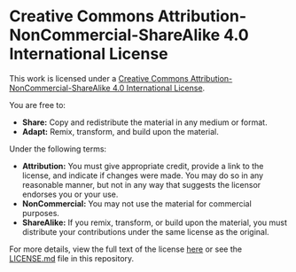 # Creative Commons Attribution-NonCommercial-ShareAlike 4.0 International License

This work is licensed under a [Creative Commons Attribution-NonCommercial-ShareAlike 4.0 International License](http://creativecommons.org/licenses/by-nc-sa/4.0/).

You are free to:
- **Share:** Copy and redistribute the material in any medium or format.
- **Adapt:** Remix, transform, and build upon the material.

Under the following terms:
- **Attribution:** You must give appropriate credit, provide a link to the license, and indicate if changes were made. You may do so in any reasonable manner, but not in any way that suggests the licensor endorses you or your use.
- **NonCommercial:** You may not use the material for commercial purposes.
- **ShareAlike:** If you remix, transform, or build upon the material, you must distribute your contributions under the same license as the original.

For more details, view the full text of the license [here](http://creativecommons.org/licenses/by-nc-sa/4.0/) or see the [LICENSE.md](LICENSE.md) file in this repository.
